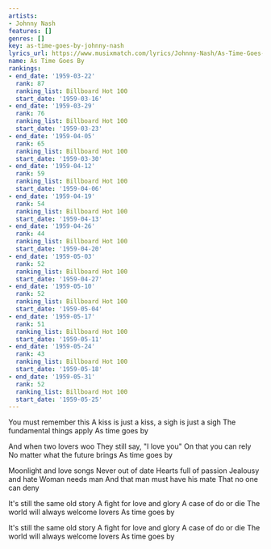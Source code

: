 ```yaml
---
artists:
- Johnny Nash
features: []
genres: []
key: as-time-goes-by-johnny-nash
lyrics_url: https://www.musixmatch.com/lyrics/Johnny-Nash/As-Time-Goes-By
name: As Time Goes By
rankings:
- end_date: '1959-03-22'
  rank: 87
  ranking_list: Billboard Hot 100
  start_date: '1959-03-16'
- end_date: '1959-03-29'
  rank: 76
  ranking_list: Billboard Hot 100
  start_date: '1959-03-23'
- end_date: '1959-04-05'
  rank: 65
  ranking_list: Billboard Hot 100
  start_date: '1959-03-30'
- end_date: '1959-04-12'
  rank: 59
  ranking_list: Billboard Hot 100
  start_date: '1959-04-06'
- end_date: '1959-04-19'
  rank: 54
  ranking_list: Billboard Hot 100
  start_date: '1959-04-13'
- end_date: '1959-04-26'
  rank: 44
  ranking_list: Billboard Hot 100
  start_date: '1959-04-20'
- end_date: '1959-05-03'
  rank: 52
  ranking_list: Billboard Hot 100
  start_date: '1959-04-27'
- end_date: '1959-05-10'
  rank: 52
  ranking_list: Billboard Hot 100
  start_date: '1959-05-04'
- end_date: '1959-05-17'
  rank: 51
  ranking_list: Billboard Hot 100
  start_date: '1959-05-11'
- end_date: '1959-05-24'
  rank: 43
  ranking_list: Billboard Hot 100
  start_date: '1959-05-18'
- end_date: '1959-05-31'
  rank: 52
  ranking_list: Billboard Hot 100
  start_date: '1959-05-25'
---
```

You must remember this
A kiss is just a kiss, a sigh is just a sigh
The fundamental things apply
As time goes by

And when two lovers woo
They still say, "I love you"
On that you can rely
No matter what the future brings
As time goes by

Moonlight and love songs
Never out of date
Hearts full of passion
Jealousy and hate
Woman needs man
And that man must have his mate
That no one can deny

It's still the same old story
A fight for love and glory
A case of do or die
The world will always welcome lovers
As time goes by

It's still the same old story
A fight for love and glory
A case of do or die
The world will always welcome lovers
As time goes by
